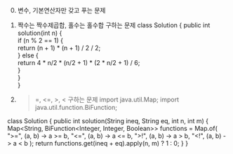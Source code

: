 
00. 변수, 기본연산자만 갖고 푸는 문제

01. 짝수는 짝수제곱합, 홀수는 홀수합 구하는 문제
class Solution {
    public int solution(int n) {<br>        if (n % 2 == 1) {<br>            return (n + 1) * (n + 1) / 2 / 2;<br>        } else {<br>            return 4 * n/2 * (n/2 + 1) * (2 * n/2 + 1) / 6;   <br>        }<br>    }<br>}

02. >=, <=, >, < 구하는 문제
import java.util.Map;
import java.util.function.BiFunction;

class Solution {
    public int solution(String ineq, String eq, int n, int m) {
        Map<String, BiFunction<Integer, Integer, Boolean>> functions = Map.of(
                ">=", (a, b) -> a >= b,
                "<=", (a, b) -> a <= b,
                ">!", (a, b) -> a > b,
                "<!", (a, b) -> a < b
        );
        return functions.get(ineq + eq).apply(n, m) ? 1 : 0;
    }
}


<table>

</table>
